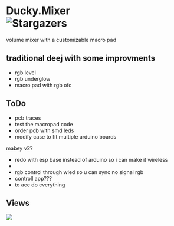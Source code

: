 # Ducky.Mixer  <br />  <img alt="Stargazers" src="https://img.shields.io/github/stars/i-is-evil-duck/ducky.mixer?style=for-the-badge&logo=starship&color=C9CBFF&logoColor=D9E0EE&labelColor=302D41">
volume mixer with a customizable macro pad

## traditional deej with some improvments
+ rgb level
+ rgb underglow
+ macro pad with rgb ofc

## ToDo
+ pcb traces
+ test the macropad code
+ order pcb with smd leds
+ modify case to fit multiple arduino boards


mabey v2?
+ redo with esp base instead of arduino so i can make it wireless
+ 
+ rgb control through wled so u can sync no signal rgb
+ controll app???
+ to acc do everything

## Views

<img src="https://count.getloli.com/get/@mixer.ducky?theme=rule34" />
